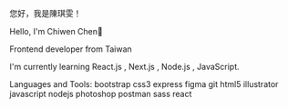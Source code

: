您好，我是陳琪雯！

Hello, I'm Chiwen Chen👋

Frontend developer from Taiwan

I'm currently learning React.js , Next.js , Node.js , JavaScript.

Languages and Tools:
bootstrap css3 express figma git html5 illustrator javascript nodejs photoshop postman sass react
<!--
**pollochen97/pollochen97** is a ✨ _special_ ✨ repository because its `README.md` (this file) appears on your GitHub profile.

Here are some ideas to get you started:

- 🔭 I’m currently working on ...
- 🌱 I’m currently learning ...
- 👯 I’m looking to collaborate on ...
- 🤔 I’m looking for help with ...
- 💬 Ask me about ...
- 📫 How to reach me: ...
- 😄 Pronouns: ...
- ⚡ Fun fact: ...
-->

